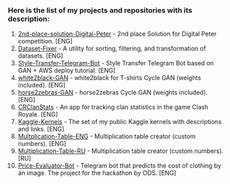 ### Here is the list of my projects and repositories with its description:
1. [2nd-place-solution-Digital-Peter](https://github.com/t0efL/2nd-place-solution-Digital-Peter) - 2nd place Solution for Digital Peter competition. [ENG]
1. [Dataset-Fixer](https://github.com/t0efL/Dataset-Fixer) - A utility for sorting, filtering, and transformation of datasets. [ENG]  
2. [Style-Transfer-Telegram-Bot](https://github.com/t0efL/Style-Transfer-Telegram-Bot) - Style Transfer Telegram Bot based on GAN + AWS deploy tutorial. [ENG]  
3. [white2black-GAN](https://github.com/t0efL/white2black-GAN) - white2black for T-shirts Cycle GAN (weights included). [ENG]  
4. [horse2zebras-GAN](https://github.com/t0efL/horse2zebras-GAN) - horse2zebras Cycle GAN (weights included). [ENG]  
5. [CRClanStats](https://github.com/t0efL/CRClanStats) - An app for tracking clan statistics in the game Clash Royale. [ENG]  
6. [Kaggle-Kernels](https://github.com/t0efL/Kaggle-Kernels) - The set of my public Kaggle kernels with descriptions and links. [ENG]
7. [Multplication-Table-ENG](https://github.com/t0efL/Multplication-Table-ENG) - Multiplication table creator (custom numbers). [ENG]
8. [Multiplication-Table-RU](https://github.com/t0efL/Multiplication-Table-RU) - Multiplication table creator (custom numbers). [RU]
9. [Price-Evaluator-Bot](https://github.com/t0efL/Price-Evaluator-Bot) - Telegram bot that predicts the cost of clothing by an image. The project for the hackathon by ODS. [ENG]
